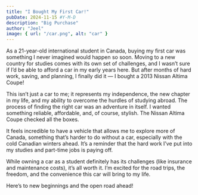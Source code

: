 ```yaml
---
title: "I Bought My First Car!"
pubDate: 2024-11-15 #Y-M-D
description: "Big Purchase"
author: "Jeel"
image: { url: "/car.png", alt: "car" }
---
```

As a 21-year-old international student in Canada, buying my first car was something I never imagined would happen so soon. Moving to a new country for studies comes with its own set of challenges, and I wasn’t sure if I’d be able to afford a car in my early years here. But after months of hard work, saving, and planning, I finally did it — I bought a 2013 Nissan Altima Coupe!

This isn’t just a car to me; it represents my independence, the new chapter in my life, and my ability to overcome the hurdles of studying abroad. The process of finding the right car was an adventure in itself. I wanted something reliable, affordable, and, of course, stylish. The Nissan Altima Coupe checked all the boxes.

It feels incredible to have a vehicle that allows me to explore more of Canada, something that’s harder to do without a car, especially with the cold Canadian winters ahead. It’s a reminder that the hard work I’ve put into my studies and part-time jobs is paying off.

While owning a car as a student definitely has its challenges (like insurance and maintenance costs), it’s all worth it. I’m excited for the road trips, the freedom, and the convenience this car will bring to my life.

Here’s to new beginnings and the open road ahead!